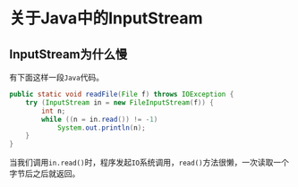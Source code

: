 # 关于Java中的InputStream

## InputStream为什么慢

有下面这样一段`Java`代码。

```java
public static void readFile(File f) throws IOException {
    try (InputStream in = new FileInputStream(f)) {
        int n;
        while ((n = in.read()) != -1) 
            System.out.println(n);
    }
}
```

当我们调用`in.read()`时，程序发起`IO`系统调用，`read()`方法很懒，一次读取一个字节后之后就返回。

